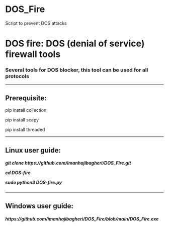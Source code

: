 # DOS_Fire
Script to prevent DOS attacks
<h1>DOS fire: DOS (denial of service) firewall tools</h1>
<h3>Several tools for DOS blocker, this tool can be used for all protocols</h3>
<hr>
<h2>Prerequisite:</h2>

pip install collection

pip install scapy

pip install threaded
<hr>
<h2>Linux user guide:</h2>

<h5>git clone https://github.com/imanhajibagheri/DOS_Fire.git

cd DOS-fire

sudo python3 DOS-fire.py</h5>
<hr>
<h2>Windows user guide:</h2>

<h5>https://github.com/imanhajibagheri/DOS_Fire/blob/main/DOS_Fire.exe</h5>
